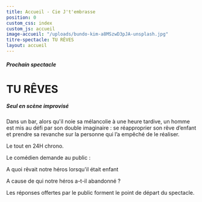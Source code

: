 ```yaml
---
title: Accueil - Cie J't'embrasse
position: 0
custom_css: index
custom_js: accueil
image-accueil: "/uploads/bundo-kim-a8MSzwD3pJA-unsplash.jpg"
titre-spectacle: TU RÊVES
layout: accueil
---
```


##### Prochain spectacle

# TU RÊVES

##### Seul en scène improvisé

Dans un bar, alors qu'il noie sa mélancolie à une heure tardive, un homme est mis au défi par son double imaginaire : se réapproprier son rêve d’enfant et prendre sa revanche sur la personne qui l’a empêché de le réaliser.

Le tout en 24H chrono.

Le comédien demande au public :

A quoi rêvait notre héros lorsqu'il était enfant

A cause de qui notre héros a-t-il abandonné ?

Les réponses offertes par le public forment le point de départ du spectacle.
